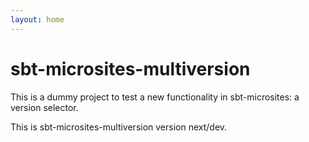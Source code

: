 ```yaml
---
layout: home
---
```


# sbt-microsites-multiversion

This is a dummy project to test a new functionality in sbt-microsites: a version selector.

This is sbt-microsites-multiversion version next/dev.
